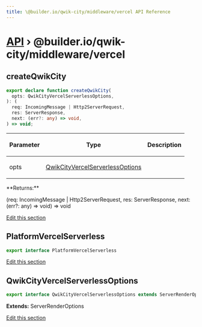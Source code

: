```yaml
---
title: \@builder.io/qwik-city/middleware/vercel API Reference
---
```


# [API](/api) &rsaquo; @builder.io/qwik-city/middleware/vercel

## createQwikCity

```typescript
export declare function createQwikCity(
  opts: QwikCityVercelServerlessOptions,
): (
  req: IncomingMessage | Http2ServerRequest,
  res: ServerResponse,
  next: (err?: any) => void,
) => void;
```

<table><thead><tr><th>

Parameter

</th><th>

Type

</th><th>

Description

</th></tr></thead>
<tbody><tr><td>

opts

</td><td>

[QwikCityVercelServerlessOptions](#qwikcityvercelserverlessoptions)

</td><td>

</td></tr>
</tbody></table>
**Returns:**

(req: IncomingMessage \| Http2ServerRequest, res: ServerResponse, next: (err?: any) =&gt; void) =&gt; void

[Edit this section](https://github.com/QwikDev/qwik/tree/main/packages/qwik-city/middleware/vercel/serverless/index.ts)

## PlatformVercelServerless

```typescript
export interface PlatformVercelServerless
```

[Edit this section](https://github.com/QwikDev/qwik/tree/main/packages/qwik-city/middleware/vercel/serverless/index.ts)

## QwikCityVercelServerlessOptions

```typescript
export interface QwikCityVercelServerlessOptions extends ServerRenderOptions
```

**Extends:** ServerRenderOptions

[Edit this section](https://github.com/QwikDev/qwik/tree/main/packages/qwik-city/middleware/vercel/serverless/index.ts)
